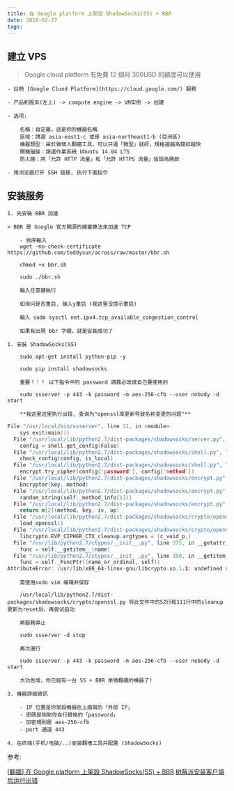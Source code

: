 ```yaml
---
title: 在 Google platform 上架設 ShadowSocks(SS) + BBR
date: 2018-02-27
tags: 
---
```

## 建立 VPS

> Google cloud platform 有免費 12 個月 300USD 的額度可以使用

    - 註冊 [Google Clund Platform](https://cloud.google.com/) 服務

    - 产品和服务(左上) -> compute engine -> VM实例 -> 创建

    - 选项:

        名稱：自定義，這是你的機器名稱
        區域：請選 asia-east1-c 或是 asia-northeast1-b (亞洲區)
        機器類型：由於做個人翻牆工具，可以只選「微型」就好，規格選越高錢扣越快
        開機磁碟：請選作業系統 Ubuntu 14.04 LTS
        防火牆：將「允許 HTTP 流量」和「允許 HTTPS 流量」皆設為開啟

    - 用浏览器打开 SSH 链接, 执行下面指令

## 安装服务

    1. 先安裝 BBR 加速

    > BBR 是 Google 官方開源的擁塞算法來加速 TCP

        - 依序輸入
        wget –no-check-certificate https://github.com/teddysun/across/raw/master/bbr.sh

        chmod +x bbr.sh

        sudo ./bbr.sh

        輸入任意鍵執行

        如询问是否重启, 输入y重启 (我这里没提示重启)

        輸入 sudo sysctl net.ipv4.tcp_available_congestion_control

        如果有出現 bbr 字眼，就是安裝成功了

    1. 安裝 ShadowSocks(SS)

        sudo apt-get install python-pip -y

        sudo pip install shadowsocks

        重要！！！ 以下指令中的 password 請務必改成自己要使用的

        sudo ssserver -p 443 -k password -m aes-256-cfb --user nobody -d start

        **我这里这里执行出错, 查询为"openssl库更新导致名称变更的问题"**
```C
File "/usr/local/bin/ssserver", line 11, in <module>
    sys.exit(main())
  File "/usr/local/lib/python2.7/dist-packages/shadowsocks/server.py", line 34, in main
    config = shell.get_config(False)
  File "/usr/local/lib/python2.7/dist-packages/shadowsocks/shell.py", line 262, in get_config
    check_config(config, is_local)
  File "/usr/local/lib/python2.7/dist-packages/shadowsocks/shell.py", line 124, in check_config
    encrypt.try_cipher(config['password'], config['method'])
  File "/usr/local/lib/python2.7/dist-packages/shadowsocks/encrypt.py", line 44, in try_cipher
    Encryptor(key, method)
  File "/usr/local/lib/python2.7/dist-packages/shadowsocks/encrypt.py", line 83, in __init__
    random_string(self._method_info[1]))
  File "/usr/local/lib/python2.7/dist-packages/shadowsocks/encrypt.py", line 109, in get_cipher
    return m[2](method, key, iv, op)
  File "/usr/local/lib/python2.7/dist-packages/shadowsocks/crypto/openssl.py", line 76, in __init__
    load_openssl()
  File "/usr/local/lib/python2.7/dist-packages/shadowsocks/crypto/openssl.py", line 52, in load_openssl
    libcrypto.EVP_CIPHER_CTX_cleanup.argtypes = (c_void_p,)
  File "/usr/lib/python2.7/ctypes/__init__.py", line 375, in __getattr__
    func = self.__getitem__(name)
  File "/usr/lib/python2.7/ctypes/__init__.py", line 380, in __getitem__
    func = self._FuncPtr((name_or_ordinal, self))
AttributeError: /usr/lib/x86_64-linux-gnu/libcrypto.so.1.1: undefined symbol: EVP_CIPHER_CTX_cleanup

```
        需使用sudo vim 编辑并保存

        /usr/local/lib/python2.7/dist-packages/shadowsocks/crypto/openssl.py 将此文件中的52行和111行中的cleanup更新为reset后，再尝试启动

        將服務停止

        sudo ssserver -d stop

        再次運行

        sudo ssserver -p 443 -k password -m aes-256-cfb --user nobody -d start

        大功告成，你已經有一台 SS + BBR 來做翻牆的機器了!

    3. 機器詳細資訊

        - IP 位置是你架設機器在上面寫的「外部 IP」
        - 密碼是剛剛你自行替換的「password」
        - 加密規則是 aes-256-cfb
        - port 通道 443

    4. 在终端(手机/电脑/..)安装翻墙工具并配置 (ShadowSocks)

参考:

[[翻牆] 在 Google platform 上架設 ShadowSocks(SS) + BBR](http://blog.niclin.tw/posts/2159790-wall-on-the-google-platform-set-up-shadowsocks-ss-bbr)
[树莓派安装客户端后运行出错](https://github.com/shadowsocks/shadowsocks/issues/946)
